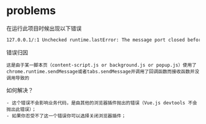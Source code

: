 # problems

在运行此项目时候出现以下错误

```bash
127.0.0.1/:1 Unchecked runtime.lastError: The message port closed before a response was received.
```

错误归因

```text
这是由于某一脚本页（content-script.js or background.js or popup.js）使用了chrome.runtime.sendMessage或者tabs.sendMessage并调用了回调函数而接收函数并没调用导致的
```

如何解决？

```text
- 这个错误不会影响业务代码，是由其他的浏览器插件抛出的错误（Vue.js devtools 不会抛出此错误）；
- 如果你忍受不了这一个错误你可以选择关闭浏览器插件；
```
